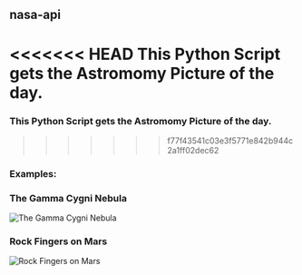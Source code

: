 ## nasa-api

<<<<<<< HEAD
This Python Script gets the Astromomy Picture of the day.
=======
### This Python Script gets the Astromomy Picture of the day.
>>>>>>> f77f43541c03e3f5771e842b944c2a1ff02dec62

### Examples:


### The Gamma Cygni Nebula

![The Gamma Cygni Nebula](https://user-images.githubusercontent.com/95668340/174534369-1f73e42d-2c12-4690-b491-7442004e22c4.jpg)



### Rock Fingers on Mars
![Rock Fingers on Mars](https://user-images.githubusercontent.com/95668340/174534391-f2795b04-7d20-4a73-884a-2bbb04a984af.jpg)
